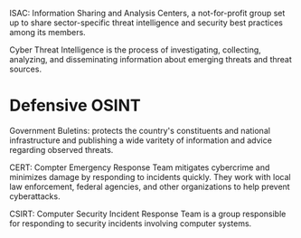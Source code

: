 ISAC: Information Sharing and Analysis Centers, a not-for-profit group set up to share sector-specific threat intelligence and security best practices among its members. 

Cyber Threat Intelligence is the process of investigating, collecting, analyzing, and disseminating information about emerging threats and threat sources. 

# Defensive OSINT 
Government Buletins: protects the country's constituents and national infrastructure and publishing a wide varitety of information and advice regarding observed threats. 

CERT: Compter Emergency Response Team mitigates cybercrime and minimizes damage by responding to incidents quickly. They work with local law enforcement, federal agencies, and other organizations to help prevent cyberattacks. 

CSIRT: Computer Security Incident Response Team is a group responsible for responding to security incidents involving computer systems. 
